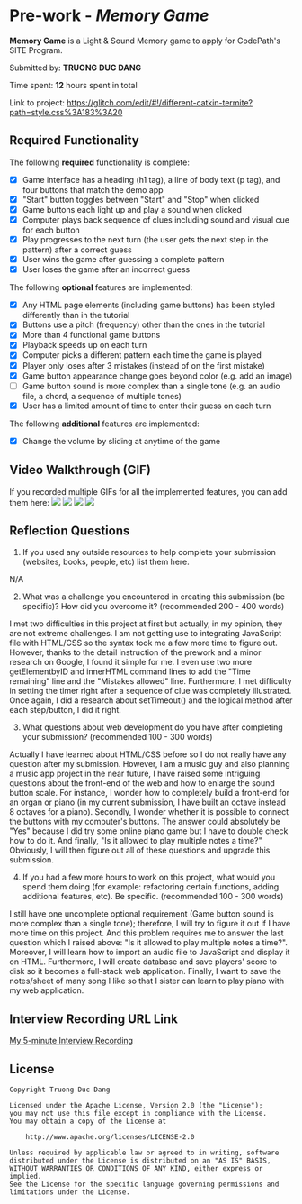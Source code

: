 # Pre-work - *Memory Game*

**Memory Game** is a Light & Sound Memory game to apply for CodePath's SITE Program. 

Submitted by: **TRUONG DUC DANG**

Time spent: **12** hours spent in total

Link to project: https://glitch.com/edit/#!/different-catkin-termite?path=style.css%3A183%3A20

## Required Functionality

The following **required** functionality is complete:

* [x] Game interface has a heading (h1 tag), a line of body text (p tag), and four buttons that match the demo app
* [x] "Start" button toggles between "Start" and "Stop" when clicked
* [x] Game buttons each light up and play a sound when clicked
* [x] Computer plays back sequence of clues including sound and visual cue for each button
* [x] Play progresses to the next turn (the user gets the next step in the pattern) after a correct guess
* [x] User wins the game after guessing a complete pattern
* [x] User loses the game after an incorrect guess

The following **optional** features are implemented:

* [x] Any HTML page elements (including game buttons) has been styled differently than in the tutorial
* [x] Buttons use a pitch (frequency) other than the ones in the tutorial
* [x] More than 4 functional game buttons
* [x] Playback speeds up on each turn
* [x] Computer picks a different pattern each time the game is played
* [x] Player only loses after 3 mistakes (instead of on the first mistake)
* [x] Game button appearance change goes beyond color (e.g. add an image)
* [ ] Game button sound is more complex than a single tone (e.g. an audio file, a chord, a sequence of multiple tones)
* [x] User has a limited amount of time to enter their guess on each turn

The following **additional** features are implemented:

- [x] Change the volume by sliding at anytime of the game

## Video Walkthrough (GIF)

If you recorded multiple GIFs for all the implemented features, you can add them here:
<img src="https://i.imgur.com/YRMx54Q.gif">
<img src="https://i.imgur.com/JSujIrr.gif">
<img src="https://i.imgur.com/RQIDwYP.gif">
![](gif4-link-here)

## Reflection Questions
1. If you used any outside resources to help complete your submission (websites, books, people, etc) list them here. 

N/A

2. What was a challenge you encountered in creating this submission (be specific)? How did you overcome it? (recommended 200 - 400 words) 

I met two difficulties in this project at first but actually, in my opinion, they are not extreme challenges. I am not getting use to integrating JavaScript file with HTML/CSS so the syntax took me a few more time to figure out. However, thanks to the detail instruction of the prework and a minor research on Google, I found it simple for me. I even use two more getElementbyID and innerHTML command lines to add the "Time remaining" line and the "Mistakes allowed" line. Furthermore, I met difficulty in setting the timer right after a sequence of clue was completely illustrated. Once again, I did a research about setTimeout() and the logical method after each step/button, I did it right.

3. What questions about web development do you have after completing your submission? (recommended 100 - 300 words) 

Actually I have learned about HTML/CSS before so I do not really have any question after my submission. However, I am a music guy and also planning a music app project in the near future, I have raised some intriguing questions about the front-end of the web and how to enlarge the sound button scale. For instance, I wonder how to completely build a front-end for an organ or piano (in my current submission, I have built an octave instead 8 octaves for a piano). Secondly, I wonder whether it is possible to connect the buttons with my computer's buttons. The answer could absolutely be "Yes" because I did try some online piano game but I have to double check how to do it. And finally, "Is it allowed to play multiple notes a time?" Obviously, I will then figure out all of these questions and upgrade this submission.

4. If you had a few more hours to work on this project, what would you spend them doing (for example: refactoring certain functions, adding additional features, etc). Be specific. (recommended 100 - 300 words) 

I still have one uncomplete optional requirement (Game button sound is more complex than a single tone); therefore, I will try to figure it out if I have more time on this project. And this problem requires me to answer the last question which I raised above: "Is it allowed to play multiple notes a time?". Moreover, I will learn how to import an audio file to JavaScript and display it on HTML. Furthermore, I will create database and save players' score to disk so it becomes a full-stack web application. Finally, I want to save the notes/sheet of many song I like so that I sister can learn to play piano with my web application.



## Interview Recording URL Link

[My 5-minute Interview Recording](your-link-here)


## License

    Copyright Truong Duc Dang

    Licensed under the Apache License, Version 2.0 (the "License");
    you may not use this file except in compliance with the License.
    You may obtain a copy of the License at

        http://www.apache.org/licenses/LICENSE-2.0

    Unless required by applicable law or agreed to in writing, software
    distributed under the License is distributed on an "AS IS" BASIS,
    WITHOUT WARRANTIES OR CONDITIONS OF ANY KIND, either express or implied.
    See the License for the specific language governing permissions and
    limitations under the License.
